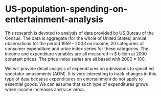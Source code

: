 # US-population-spending-on-entertainment-analysis
This research is devoted to analysis of data provided by US Bureau of the Census.
The data is aggregate (for the whole of United States) annual observations for the period 1959 - 2003 on income, 20 categories of consumer expenditure and price index series for these categories. The income and expenditure variables are all measured in $ billion at 2000 constant prices. The price index series are all based with 2000 = 100.

We will provide detail analysis of expenditures on admissions to specified spectator amusements (ADM). It is very interesting to track changes in this type of data because expenditures on entertainment do not apply to essential goods. We can assume that such type of expenditures grows when income increases and vice versa.
